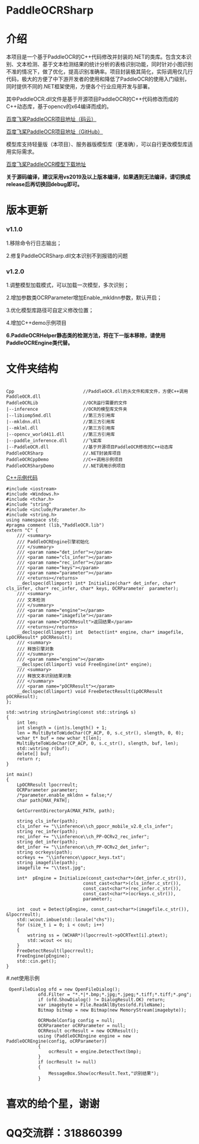 # PaddleOCRSharp

# 介绍
 本项目是一个基于PaddleOCR的C++代码修改并封装的.NET的类库。包含文本识别、文本检测、基于文本检测结果的统计分析的表格识别功能，同时针对小图识别不准的情况下，做了优化，提高识别准确率。项目封装极其简化，实际调用仅几行代码，极大的方便了中下游开发者的使用和降低了PaddleOCR的使用入门级别，同时提供不同的.NET框架使用，方便各个行业应用开发与部署。

其中PaddleOCR.dll文件是基于开源项目PaddleOCR的C++代码修改而成的C++动态库，基于opencv的x64编译而成的。

[百度飞桨PaddleOCR项目地址（码云）](https://gitee.com/paddlepaddle/PaddleOCR)

[百度飞桨PaddleOCR项目地址（GitHub）](https://github.com/paddlepaddle/PaddleOCR)

模型库支持轻量版（本项目）、服务器版模型库（更准确），可以自行更改模型库适用实际需求。

[百度飞桨PaddleOCR模型下载地址](https://gitee.com/paddlepaddle/PaddleOCR/blob/release/2.4/doc/doc_ch/models_list.md)
 
 **关于源码编译，建议采用vs2019及以上版本编译，如果遇到无法编译，请切换成release后再切换回debug即可。** 

# 版本更新
### v1.1.0

1.移除命令行日志输出；

2.修复PaddleOCRSharp.dll文本识别不到报错的问题

### v1.2.0

1.调整模型加载模式，可以加载一次模型，多次识别；

2.增加参数类OCRParameter增加Enable_mkldnn参数，默认开启；

3.优化模型库路径可自定义修改位置；

4.增加C++demo示例项目

 **6.PaddleOCRHelper静态类的检测方法，将在下一版本移除，请使用PaddleOCREngine类代替。** 

# 文件夹结构

 
```

Cpp                          //PaddleOCR.dll的头文件和库文件，方便C++调用PaddleOCR.dll
PaddleOCRLib                 //OCR运行需要的文件
|--inference                 //OCR的模型库文件夹
|--libiomp5md.dll            //第三方引用库
|--mkldnn.dll                //第三方引用库
|--mklml.dll                 //第三方引用库
|--opencv_world411.dll       //第三方引用库
|--paddle_inference.dll      //飞桨库
|--PaddleOCR.dll             //基于开源项目PaddleOCR修改的C++动态库
PaddleOCRSharp               //.NET封装库项目
PaddleOCRCppDemo             //C++调用示例项目
PaddleOCRSharpDemo           //.NET调用示例项目

```
[C++示例代码](https://gitee.com/raoyutian/paddle-ocrsharp/blob/master/PaddleOCRCppDemo/PaddleOCRCppDemo.cpp)

```
﻿#include <iostream>
#include <Windows.h>
#include <tchar.h>
#include "string"
#include <include/Parameter.h>
#include <string.h>
using namespace std;
#pragma comment (lib,"PaddleOCR.lib")
extern "C" {
	/// <summary>
	/// PaddleOCREngine引擎初始化
	/// </summary>
	/// <param name="det_infer"></param>
	/// <param name="cls_infer"></param>
	/// <param name="rec_infer"></param>
	/// <param name="keys"></param>
	/// <param name="parameter"></param>
	/// <returns></returns>
	__declspec(dllimport) int* Initialize(char* det_infer, char* cls_infer, char* rec_infer, char* keys, OCRParameter  parameter);
	/// <summary>
	/// 文本检测
	/// </summary>
	/// <param name="engine"></param>
	/// <param name="imagefile"></param>
	/// <param name="pOCRResult">返回结果</param>
	/// <returns></returns>
	__declspec(dllimport) int  Detect(int* engine, char* imagefile, LpOCRResult* pOCRResult);
	/// <summary>
	/// 释放引擎对象
	/// </summary>
	/// <param name="engine"></param>
	__declspec(dllimport) void FreeEngine(int* engine);
	/// <summary>
	/// 释放文本识别结果对象
	/// </summary>
	/// <param name="pOCRResult"></param>
	__declspec(dllimport) void FreeDetectResult(LpOCRResult pOCRResult);
};

std::wstring string2wstring(const std::string& s)
{
	int len;
	int slength = (int)s.length() + 1;
	len = MultiByteToWideChar(CP_ACP, 0, s.c_str(), slength, 0, 0);
	wchar_t* buf = new wchar_t[len];
	MultiByteToWideChar(CP_ACP, 0, s.c_str(), slength, buf, len);
	std::wstring r(buf);
	delete[] buf;
	return r;
}

int main()
{
	LpOCRResult lpocrreult;
	OCRParameter parameter;
	/*parameter.enable_mkldnn = false;*/
	char path[MAX_PATH];
	 
	GetCurrentDirectoryA(MAX_PATH, path);
 
	string cls_infer(path);
	cls_infer += "\\inference\\ch_ppocr_mobile_v2.0_cls_infer";
	string rec_infer(path);
	rec_infer += "\\inference\\ch_PP-OCRv2_rec_infer";
	string det_infer(path);
	det_infer += "\\inference\\ch_PP-OCRv2_det_infer";
	string ocrkeys(path);
	ocrkeys += "\\inference\\ppocr_keys.txt";
	string imagefile(path);
	imagefile += "\\test.jpg";
	
	int*  pEngine = Initialize(const_cast<char*>(det_infer.c_str()),
							 const_cast<char*>(cls_infer.c_str()), 
						     const_cast<char*>(rec_infer.c_str()),
							 const_cast<char*>(ocrkeys.c_str()),
		                     parameter);
	
	int  cout = Detect(pEngine, const_cast<char*>(imagefile.c_str()), &lpocrreult);
	std::wcout.imbue(std::locale("chs"));
	for (size_t i = 0; i < cout; i++)
	{
		wstring ss = (WCHAR*)(lpocrreult->pOCRText[i].ptext);
		std::wcout << ss; 
	}
	FreeDetectResult(lpocrreult);
	FreeEngine(pEngine);
	std::cin.get();
}

```



#.net使用示例
```
 OpenFileDialog ofd = new OpenFileDialog();
            ofd.Filter = "*.*|*.bmp;*.jpg;*.jpeg;*.tiff;*.tiff;*.png";
            if (ofd.ShowDialog() != DialogResult.OK) return;
            var imagebyte = File.ReadAllBytes(ofd.FileName);
            Bitmap bitmap = new Bitmap(new MemoryStream(imagebyte));

            OCRModelConfig config = null;
            OCRParameter oCRParameter = null;
            OCRResult ocrResult = new OCRResult();
            using (PaddleOCREngine engine = new PaddleOCREngine(config, oCRParameter))
            {
                ocrResult = engine.DetectText(bmp);
            }
            if (ocrResult != null)
            {
                MessageBox.Show(ocrResult.Text,"识别结果");
            }
```
# 喜欢的给个星，谢谢
# QQ交流群：318860399
 

